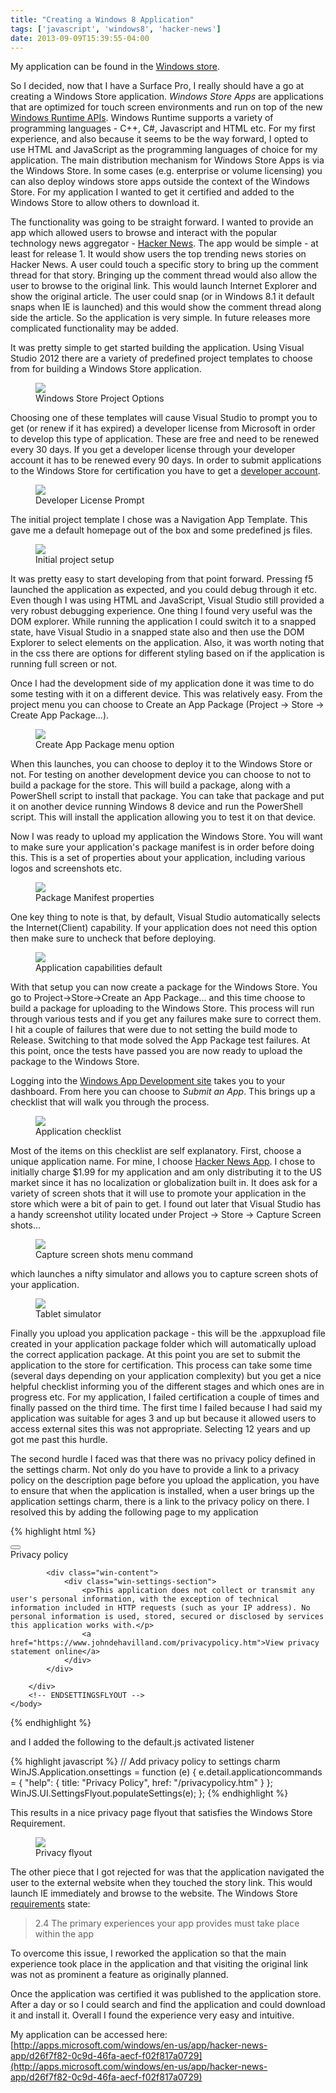 ```yaml
---
title: "Creating a Windows 8 Application"
tags: ['javascript', 'windows8', 'hacker-news']
date: 2013-09-09T15:39:55-04:00
---
```

My application can be found in the [Windows store](http://apps.microsoft.com/windows/en-us/app/hacker-news-app/d26f7f82-0c9d-46fa-aecf-f02f817a0729).
<!--more-->
So I decided, now that I have a Surface Pro, I really should have a go at creating a Windows Store application. *Windows Store Apps* are applications that are optimized for touch screen environments and run on top of the new [Windows Runtime APIs](http://msdn.microsoft.com/en-us/library/windows/apps/br211377.aspx). Windows Runtime supports a variety of programming languages - C++, C#, Javascript and HTML etc. For my first experience, and also because it seems to be the way forward, I opted to use HTML and JavaScript as the programming languages of choice for my application. The main distribution mechanism for Windows Store Apps is via the Windows Store. In some cases (e.g. enterprise or volume licensing) you can also deploy windows store apps outside the context of the Windows Store. For my application I wanted to get it certified and added to the Windows Store to allow others to download it.

The functionality was going to be straight forward. I wanted to provide an app which allowed users to browse and interact with the popular technology news aggregator - [Hacker News](https://news.ycombinator.com/). The app would be simple - at least for release 1. It would show users the top trending news stories on Hacker News. A user could touch a specific story to bring up the comment thread for that story. Bringing up the comment thread would also allow the user to browse to the original link. This would launch Internet Explorer and show the original article. The user could snap (or in Windows 8.1 it default snaps when IE is launched) and this would show the comment thread along side the article. So the application is very simple. In future releases more complicated functionality may be added.

It was pretty simple to get started building the application. Using Visual Studio 2012 there are a variety of predefined project templates to choose from for building a Windows Store application.

<figure>
	<a href="http://farm6.staticflickr.com/5456/9695388850_3b0450aeb4_z.jpg"><img src="http://farm6.staticflickr.com/5456/9695388850_3b0450aeb4_z.jpg"></a>
	<figcaption>Windows Store Project Options</figcaption>
</figure>

Choosing one of these templates will cause Visual Studio to prompt you to get (or renew if it has expired) a developer license from Microsoft in order to develop this type of application. These are free and need to be renewed every 30 days. If you get a developer license through your developer account it has to be renewed every 90 days. In order to submit applications to the Windows Store for certification you have to get a [developer account](http://msdn.microsoft.com/library/windows/apps/jj193592). 

<figure>
	<a href="http://farm4.staticflickr.com/3767/9695389384_1ec90789cb.jpg"><img src="http://farm4.staticflickr.com/3767/9695389384_1ec90789cb.jpg"></a>
	<figcaption>Developer License Prompt</figcaption>
</figure>

The initial project template I chose was a Navigation App Template. This gave me a default homepage out of the box and some predefined js files. 

<figure>
	<a href="http://farm4.staticflickr.com/3809/9695389328_09bef464c6.jpg"><img src="http://farm4.staticflickr.com/3809/9695389328_09bef464c6.jpg"></a>
	<figcaption>Initial project setup</figcaption>
</figure>

It was pretty easy to start developing from that point forward. Pressing f5 launched the application as expected, and you could debug through it etc. Even though I was using HTML and JavaScript, Visual Studio still provided a very robust debugging experience. One thing I found very useful was the DOM explorer. While running the application I could switch it to a snapped state, have Visual Studio in a snapped state also and then use the DOM Explorer to select elements on the application. Also, it was worth noting that in the css there are options for different styling based on if the application is running full screen or not.

Once I had the development side of my application done it was time to do some testing with it on a different device. This was relatively easy. From the project menu you can choose to Create an App Package (Project -> Store -> Create App Package...). 

<figure>
	<a href="http://farm3.staticflickr.com/2846/9692157647_3b63f30102.jpg"><img src="http://farm3.staticflickr.com/2846/9692157647_3b63f30102.jpg"></a>
	<figcaption>Create App Package menu option</figcaption>
</figure>

When this launches, you can choose to deploy it to the Windows Store or not. For testing on another development device you can choose to not to build a package for the store. This will build a package, along with a PowerShell script to install that package. You can take that package and put it on another device running Windows 8 device and run the PowerShell script. This will install the application allowing you to test it on that device.

Now I was ready to upload my application the Windows Store. You will want to make sure your application's package manifest is in order before doing this. This is a set of properties about your application, including various logos and screenshots etc. 

<figure>
	<a href="http://farm6.staticflickr.com/5492/9695389288_8d563bd5e6_z.jpg"><img src="http://farm6.staticflickr.com/5492/9695389288_8d563bd5e6_z.jpg"></a>
	<figcaption>Package Manifest properties</figcaption>
</figure>


One key thing to note is that, by default, Visual Studio automatically selects the Internet(Client) capability. If your application does not need this option then make sure to uncheck that before deploying.

<figure>
	<a href="http://farm8.staticflickr.com/7388/9695389230_da8f1389a9.jpg"><img src="http://farm8.staticflickr.com/7388/9695389230_da8f1389a9.jpg"></a>
	<figcaption>Application capabilities default</figcaption>
</figure>

With that setup you can now create a package for the Windows Store. You go to Project->Store->Create an App Package... and this time choose to build a package for uploading to the Windows Store. This process will run through various tests and if you get any failures make sure to correct them. I hit a couple of failures that were due to not setting the build mode to Release. Switching to that mode solved the App Package test failures. At this point, once the tests have passed you are now ready to upload the package to the Windows Store. 

Logging into the [Windows App Development site](http://dev.windows.com) takes you to your dashboard. From here you can choose to *Submit an App*. This brings up a checklist that will walk you through the process. 

<figure>
	<a href="http://farm8.staticflickr.com/7447/9692157213_7d1739992f_z.jpg"><img src="http://farm8.staticflickr.com/7447/9692157213_7d1739992f_z.jpg"></a>
	<figcaption>Application checklist</figcaption>
</figure>

Most of the items on this checklist are self explanatory. First, choose a unique application name. For mine, I choose [Hacker News App](http://apps.microsoft.com/windows/en-us/app/hacker-news-app/d26f7f82-0c9d-46fa-aecf-f02f817a0729). I chose to initially charge $1.99 for my application and am only distributing it to the US market since it has no localization or globalization built in. It does ask for a variety of screen shots that it will use to promote your application in the store which were a bit of pain to get. I found out later that Visual Studio has a handy screenshot utility located under Project -> Store -> Capture Screen shots... 

<figure>
	<a href="http://farm6.staticflickr.com/5550/9695389244_da91063ace_z.jpg"><img src="http://farm6.staticflickr.com/5550/9695389244_da91063ace_z.jpg"></a>
	<figcaption>Capture screen shots menu command</figcaption>
</figure>

which launches a nifty simulator and allows you to capture screen shots of your application.

<figure>
	<a href="http://farm3.staticflickr.com/2820/9695389182_1827bff4fd_z.jpg"><img src="http://farm3.staticflickr.com/2820/9695389182_1827bff4fd_z.jpg"></a>
	<figcaption>Tablet simulator</figcaption>
</figure>


Finally you upload you application package - this will be the .appxupload file created in your application package folder which will automatically upload the correct application package. At this point you are set to submit the application to the store for certification. This process can take some time (several days depending on your application complexity) but you get a nice helpful checklist informing you of the different stages and which ones are in progress etc. For my application, I failed certification a couple of times and finally passed on the third time. The first time I failed because I had said my application was suitable for ages 3 and up but because it allowed users to access external sites this was not appropriate. Selecting 12 years and up got me past this hurdle.

The second hurdle I faced was that there was no privacy policy defined in the settings charm. Not only do you have to provide a link to a privacy policy on the description page before you upload the application, you have to ensure that when the application is installed, when a user brings up the application settings charm, there is a link to the privacy policy on there. I resolved this by adding the following page to my application

{% highlight html %}
<!doctype HTML>
<html>
    <head>
        <title>Privacy policy</title>
    </head>
    <body>
        <!-- BEGINSETTINGFLYOUT -->
        <div data-win-control="WinJS.UI.SettingsFlyout" aria-label="help settings flyout" data-win-options="{settingsCommandId:'help',width:'narrow'}">
            <div class="win-ui-light win-header">
                <button type="button" onclick="WinJS.UI.SettingsFlyout.show()" class="win-backbutton"></button>
                <div class="win-label">Privacy policy</div>
            </div>

            <div class="win-content">
                <div class="win-settings-section">
                    <p>This application does not collect or transmit any user's personal information, with the exception of technical information included in HTTP requests (such as your IP address). No personal information is used, stored, secured or disclosed by services this application works with.</p>
                    <a href="https://www.johndehavilland.com/privacypolicy.htm">View privacy statement online</a>
                </div>
            </div>

        </div>
        <!-- ENDSETTINGSFLYOUT -->
    </body>
</html>
{% endhighlight %}

and I added the following to the default.js activated listener

{% highlight javascript %}
// Add privacy policy to settings charm
WinJS.Application.onsettings = function (e) {
    e.detail.applicationcommands = { "help": { title: "Privacy Policy", href: "/privacypolicy.htm" } };
    WinJS.UI.SettingsFlyout.populateSettings(e);
};
{% endhighlight %}

This results in a nice privacy page flyout that satisfies the Windows Store Requirement. 

<figure>
	<a href="http://farm4.staticflickr.com/3770/9695389156_c7b96920b2_z.jpg"><img src="http://farm4.staticflickr.com/3770/9695389156_c7b96920b2_z.jpg"></a>
	<figcaption>Privacy flyout</figcaption>
</figure>


The other piece that I got rejected for was that the application navigated the user to the external website when they touched the story link. This would launch IE immediately and browse to the website. The Windows Store [requirements](http://msdn.microsoft.com/en-us/library/windows/apps/hh694083.aspx) state:

>2.4 The primary experiences your app provides must take place within the app

To overcome this issue, I reworked the application so that the main experience took place in the application and that visiting the original link was not as prominent a feature as originally planned.

Once the application was certified it was published to the application store. After a day or so I could search and find the application and could download it and install it. Overall I found the experience very easy and intuitive. 

My application can be accessed here: [http://apps.microsoft.com/windows/en-us/app/hacker-news-app/d26f7f82-0c9d-46fa-aecf-f02f817a0729](http://apps.microsoft.com/windows/en-us/app/hacker-news-app/d26f7f82-0c9d-46fa-aecf-f02f817a0729)

